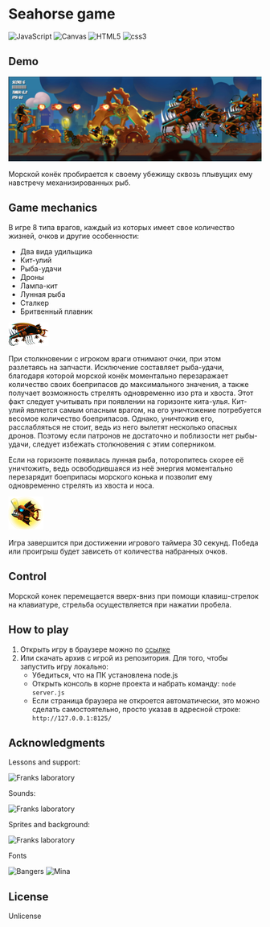 # Seahorse game
<img src="https://img.shields.io/badge/JavaScript-004524?style=for-the-badge&logo=javascript&logoColor=yellow" alt="JavaScript"> <img src="https://img.shields.io/badge/Canvas-6495ed?style=for-the-badge&logo=html5&logoColor=#E34F26" alt="Canvas">
<img src="https://img.shields.io/badge/HTML5-004524?style=for-the-badge&logo=html5&logoColor=#E34F26" alt="HTML5">
<img src="https://img.shields.io/badge/CSS3-004524?style=for-the-badge&logo=css3&logoColor=#E34F26" alt="css3">

## Demo
![Изображение][1]

Морской конёк пробирается к своему убежищу сквозь плывущих ему навстречу механизированных рыб.

## Game mechanics
В игре 8 типа врагов, каждый из которых имеет свое количество жизней, очков и другие особенности:
- Два вида удильщика
- Кит-улий
- Рыба-удачи
- Дроны
- Лампа-кит
- Лунная рыба
- Сталкер
- Бритвенный плавник

![Изображение][2]

При столкновении с игроком враги отнимают очки, при этом разлетаясь на запчасти. Исключение составляет рыба-удачи, благодаря которой морской конёк моментально перезаражает
количество своих боеприпасов до максимального значения, а также получает возможность стрелять одновременно изо рта и хвоста.
Этот факт следует учитывать при появлении на горизонте кита-улья. Кит-улий является самым опасным врагом, на его уничтожение потребуется весомое количество
боеприпасов. Однако, уничтожив его, расслабляться не стоит, ведь из него вылетят несколько опасных дронов. Поэтому если патронов не достаточно
и поблизости нет рыбы-удачи, следует избежать столкновения с этим соперником.

Если на горизонте появилась лунная рыба, поторопитесь скорее её уничтожить, ведь освободившаяся из неё энергия моментально перезарядит боеприпасы морского конька и позволит ему одновременно стрелять из хвоста и носа. 

![Изображение][3]

Игра завершится при достижении игрового таймера 30 секунд. Победа или проигрыш будет зависеть от количества набранных очков.

## Control
Морской конек перемещается вверх-вниз при помощи клавиш-стрелок на клавиатуре, стрельба осуществляется при нажатии пробела.

## How to play
1. Открыть игру в браузере можно по [ссылке](https://mogrima.github.io/seahorse/)
2. Или скачать архив с игрой из репозитория. Для того, чтобы запустить игру локально:
   * Убедиться, что на ПК установлена node.js
   * Открыть консоль в корне проекта и набрать команду:
    ```node server.js ```
   * Если страница браузера не откроется автоматически, это можно сделать самостоятельно, просто указав в адресной строке: ```http://127.0.0.1:8125/```

  ## Acknowledgments
Lessons and support:

<img src="https://img.shields.io/badge/Franks laboratory -ffd700?style=for-the-badge&logo=youtube&logoColor=#FF0000" alt="Franks laboratory ">

Sounds:

<img src="https://img.shields.io/badge/Franks laboratory -ffd700?style=for-the-badge&logo=youtube&logoColor=#FF0000" alt="Franks laboratory ">

Sprites and background:

<img src="https://img.shields.io/badge/Franks laboratory -ffd700?style=for-the-badge&logo=youtube&logoColor=#FF0000" alt="Franks laboratory ">

Fonts

<img src="https://img.shields.io/badge/Bangers -ffd700?style=for-the-badge&logo=googlefonts&logoColor=#4285F4" alt="Bangers "> <img src="https://img.shields.io/badge/Mina -ffd700?style=for-the-badge&logo=googlefonts&logoColor=#4285F4" alt="Mina ">

## License

Unlicense

[1]:https://github.com/Mogrima/seahorse/blob/master/Assets/preview/preview.png
[2]:https://github.com/Mogrima/seahorse/blob/master/Assets/preview/whale.png
[3]:https://github.com/Mogrima/seahorse/blob/master/Assets/preview/preview2.png

